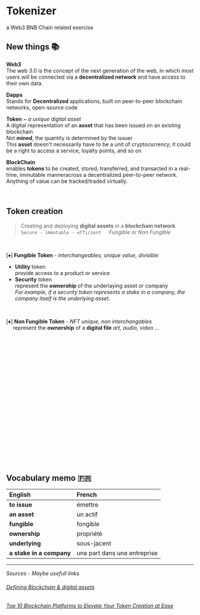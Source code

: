 # Tokenizer
a Web3 BNB Chain related exercise

## **New things 📚**

**Web3**  
The web 3.0 is the concept of the next generation of the web, in which most users will be connected via a **decentralized network** and have access to their own data.

**Dapps**  
Stands for **Decentralized** applications, built on peer-to-peer blockchain networks, open-source code

**Token** ~ *a unique digital asset*  
A digital representation of an **asset** that has been issued on an existing blockchain  
Not **mined**, the quantity is determined by the issuer  
This **asset** doesn't necessarily have to be a unit of cryptocurrency; it could be a right to access a service, loyalty points, and so on  

**BlockChain**  
enables **tokens** to be created, stored, transferred, and transacted in a real-time, immutable manneracross a decentralized peer-to-peer network. Anything of value can be tracked/traded virtually.

<br/>

## **Token creation**

> Creating and deploying **digital assets** in a **blockchain network**  
`Secure - immutable - efficient` &emsp; *Fungible or Non Fungible*

<br/>

[♦️] **Fungible Token** - *interchangeables, unique value, divisible*  

- **Utility** token  
provide access to a product or service  
- **Security** token  
represent the **ownership** of the underlaying asset or company  
*For example, if a security token represents a stake in a company, the company itself is the underlying asset.*

<br/>

[♦️] **Non Fungible Token** - *NFT unique, non interchangables*  
&emsp; represent the **ownership** of a **digital file** *art, audio, video ...*













<br/>
<br/>
<br/>
<br/>
<br/>
<br/>
<br/>
<br/>
<br/>
<br/>
<br/>
<br/>
<br/>
<br/>
<br/>
<br/>
<br/>
<br/>
<br/>
<br/>

## **Vocabulary memo 🇫🇷**

| English                              | French                             |
| :----------------------------------- | :--------------------------------- |
| **to issue**                         | émettre                            |
| **an asset**                         | un actif                           |
| **fungible**                         | fongible                           |
| **ownership**                        | propriété                          |
| **underlying**                       | sous-jacent                        |
| **a stake in a company**             | une part dans une entreprise       |


---

*Sources - Maybe usefull links*  
###### [Defining Blockchain & digital assets](https://www2.deloitte.com/us/en/pages/about-deloitte/solutions/blockchain-digital-assets-definition.html)  
###### [Top 10 Blockchain Platforms to Elevate Your Token Creation at Ease](https://www.coinsclone.com/top-10-blockchain-platforms/)